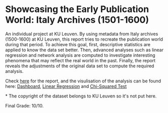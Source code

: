 # Showcasing the Early Publication World: Italy Archives (1501-1600)

An individual project at KU Leuven. By using metadata from Italy archives (1500-1600) at KU Leuven, this report tries to recreate the publication world during that period. To achieve this goal, first, descriptive statistics are applied to know the data set better. Then, advanced analyses such as linear regression and network analysis are computed to investigate interesting phenomena that may reflect the real world in the past. Finally, the report reveals the adjustments of the original data set to compute the required analysis.

Check [here](https://github.com/dodopianist/Projects/blob/main/Showcasting%20history/Showcasing%20history.pdf) for the report, and the visulisation of the analysis can be found here: [Dashboard](https://public.tableau.com/app/profile/dhching/viz/DH_Assignment2/ArchivesatKULeuvenItaly1501-1600), [Linear Regression](https://public.tableau.com/app/profile/dhching/viz/YearXLocationofPublication/YearXLocationofPublication) and [Chi-Squared Test](https://public.tableau.com/app/profile/dhching/viz/TitleXLanguage/NotablesXLanguage)

\* The copyright of the dataset belongs to KU Leuven so it's not put here.

Final Grade: 10/10.
